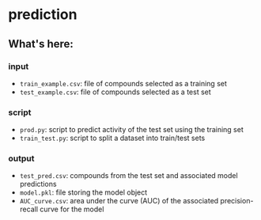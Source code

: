 # prediction

## What's here:
### input
- `train_example.csv`: file of compounds selected as a training set
- `test_example.csv`: file of compounds selected as a test set

### script
- `prod.py`: script to predict activity of the test set using the training set
- `train_test.py`: script to split a dataset into train/test sets

### output
- `test_pred.csv`: compounds from the test set and associated model predictions
- `model.pkl`: file storing the model object
- `AUC_curve.csv`: area under the curve (AUC) of the associated precision-recall curve for the model
